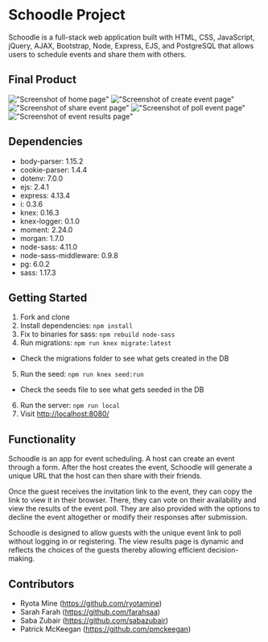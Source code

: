 # Schoodle Project

Schoodle is a full-stack web application built with HTML, CSS, JavaScript, jQuery, AJAX, Bootstrap, Node, Express, EJS, and PostgreSQL that allows users to schedule events and share them with others.

## Final Product

!["Screenshot of home page"](https://github.com/ryotamine/schoodle/blob/master/docs/index.png)
!["Screenshot of create event page"](https://github.com/ryotamine/schoodle/blob/master/docs/create_event.png)
!["Screenshot of share event page"](https://github.com/ryotamine/schoodle/blob/master/docs/share_event.png)
!["Screenshot of poll event page"](https://github.com/ryotamine/schoodle/blob/master/docs/poll_event.png)
!["Screenshot of event results page"](https://github.com/ryotamine/schoodle/blob/master/docs/results_event.png)

## Dependencies

- body-parser: 1.15.2
- cookie-parser: 1.4.4
- dotenv: 7.0.0
- ejs: 2.4.1
- express: 4.13.4
- i: 0.3.6
- knex: 0.16.3
- knex-logger: 0.1.0
- moment: 2.24.0
- morgan: 1.7.0
- node-sass: 4.11.0
- node-sass-middleware: 0.9.8
- pg: 6.0.2
- sass: 1.17.3

## Getting Started

1. Fork and clone
2. Install dependencies: `npm install`
3. Fix to binaries for sass: `npm rebuild node-sass`
4. Run migrations: `npm run knex migrate:latest`
  - Check the migrations folder to see what gets created in the DB
5. Run the seed: `npm run knex seed:run`
  - Check the seeds file to see what gets seeded in the DB
6. Run the server: `npm run local`
7. Visit <http://localhost:8080/>

## Functionality

Schoodle is an app for event scheduling. A host can create an event through a form. After the host creates the event, Schoodle will generate a unique URL that the host can then share with their friends.

Once the guest receives the invitation link to the event, they can copy the link to view it in their browser. There, they can vote on their availability and view the results of the event poll. They are also provided with the options to decline the event altogether or modify their responses after submission.

Schoodle is designed to allow guests with the unique event link to poll without logging in or registering. The view results page is dynamic and reflects the choices of the guests thereby allowing efficient decision-making.

## Contributors

- Ryota Mine (https://github.com/ryotamine)
- Sarah Farah (https://github.com/farahsaa)
- Saba Zubair (https://github.com/sabazubair)
- Patrick McKeegan (https://github.com/pmckeegan)
